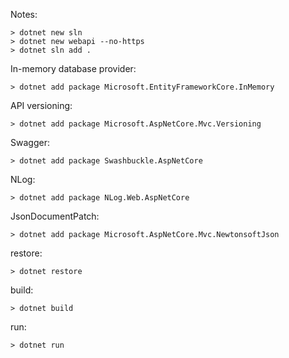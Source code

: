 Notes:

```shell
> dotnet new sln
> dotnet new webapi --no-https
> dotnet sln add .
```

In-memory database provider:

```shell
> dotnet add package Microsoft.EntityFrameworkCore.InMemory
```

API versioning:

```shell
> dotnet add package Microsoft.AspNetCore.Mvc.Versioning
```

Swagger:

```shell
> dotnet add package Swashbuckle.AspNetCore
```

NLog:

```shell
> dotnet add package NLog.Web.AspNetCore
```

JsonDocumentPatch:

```shell
> dotnet add package Microsoft.AspNetCore.Mvc.NewtonsoftJson
```

restore:

```shell
> dotnet restore
```

build:

```shell
> dotnet build
```

run:

```shell
> dotnet run
```
